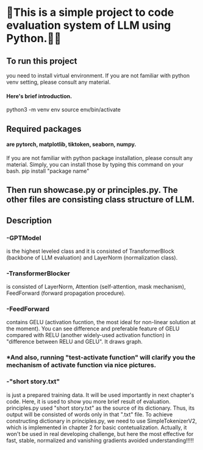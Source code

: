 # 👋This is a simple project to code evaluation system of LLM using Python.🧙‍♂️

## To run this project
you need to install virtual environment.
If you are not familiar with python venv setting, please consult any material. 
#### Here's brief introduction.
python3 -m venv env
source env/bin/activate

## Required packages
#### are pytorch, matplotlib, tiktoken, seaborn, numpy.
If you are not familiar with python package installation, please consult any material. 
Simply, you can install those by typing this command on your bash.
pip install "package name"

## Then run showcase.py or principles.py. The other files are consisting class structure of LLM.

## Description

### -GPTModel
is the highest leveled class and it is consisted of TransformerBlock (backbone of LLM evaluation) and LayerNorm (normalization class).

### -TransformerBlocker
is consisted of LayerNorm, Attention (self-attention, mask mechanism), FeedForward (forward propagation procedure).

### -FeedForward
contains GELU (activation fucntion, the most ideal for non-linear solution at the moment).
You can see difference and preferable feature of GELU compared with RELU (another widely-used activation function) in "difference between RELU and GELU". It draws graph.

### *And also, running "test-activate function" will clarify you the mechanism of activate function via nice pictures.

### -"short story.txt"
is just a prepared training data. It will be used importantly in next chapter's code. Here, it is used to show you more brief result of evaluation.
principles.py used "short story.txt" as the source of its dictionary. Thus, its output will be consisted of words only in that ".txt" file. To achieve constructing dictionary in principles.py, we need to use SimpleTokenizerV2, which is implemented in chapter 2 for basic contetualization. Actually, it won't be used in real developing challenge, but here the most effective for fast, stable, normalized and vanishing gradients avoided understanding!!!!!
